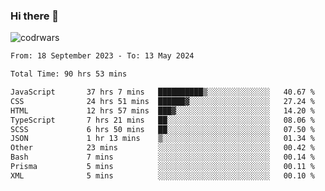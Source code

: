 ### Hi there 👋


![codrwars](https://www.codewars.com/users/rsschool_c9af20f58c35c696/badges/micro) 

<!--START_SECTION:waka-->

```txt
From: 18 September 2023 - To: 13 May 2024

Total Time: 90 hrs 53 mins

JavaScript       37 hrs 7 mins   ██████████▒░░░░░░░░░░░░░░   40.67 %
CSS              24 hrs 51 mins  ██████▓░░░░░░░░░░░░░░░░░░   27.24 %
HTML             12 hrs 57 mins  ███▓░░░░░░░░░░░░░░░░░░░░░   14.20 %
TypeScript       7 hrs 21 mins   ██░░░░░░░░░░░░░░░░░░░░░░░   08.06 %
SCSS             6 hrs 50 mins   ██░░░░░░░░░░░░░░░░░░░░░░░   07.50 %
JSON             1 hr 13 mins    ▒░░░░░░░░░░░░░░░░░░░░░░░░   01.34 %
Other            23 mins         ░░░░░░░░░░░░░░░░░░░░░░░░░   00.42 %
Bash             7 mins          ░░░░░░░░░░░░░░░░░░░░░░░░░   00.14 %
Prisma           5 mins          ░░░░░░░░░░░░░░░░░░░░░░░░░   00.11 %
XML              5 mins          ░░░░░░░░░░░░░░░░░░░░░░░░░   00.10 %
```

<!--END_SECTION:waka-->
